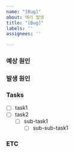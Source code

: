 ```yaml
---
name: "[Bug]"
about: 에러 발생
title: "[Bug]"
labels: ''
assignees: ''

---
```


### 예상 원인

### 발생 원인

### Tasks
- [ ] task1
- [ ] task2
   - [ ] sub-task1
      - [ ] sub-sub-task1
 
### ETC
